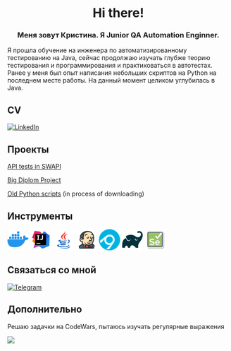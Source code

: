 <div id="header" align="center">
    <h1>Hi there!</h2>
    <h3>Меня зовут Кристина. Я Junior QA Automation Enginner.</h3>
</div>


Я прошла обучение на инженера по автоматизированному тестированию на Java, сейчас продолжаю изучать глубже теорию тестирования и программирования и практиковаться в автотестах.
Ранее у меня был опыт написания небольших скриптов на Python на последнем месте работы.
На данный момент целиком углубилась в Java.


## CV ##
<a href="https://www.linkedin.com/in/kristinatsvetkova1696/"> 
  <img src="https://img.shields.io/badge/LinkedIn-blue?style=plastic&logo=linkedin&logoColor=white" alt="LinkedIn"/>
</a>

## Проекты ##
[API tests in SWAPI](https://github.com/kristanya666/PetProject.git)

[Big Diplom Project](https://github.com/kristanya666/BigProject.git)

[Old Python scripts](https://github.com/kristanya666/PyScripts-21-22-.git) (in process of downloading)

## Инструменты ##

![](https://github.com/kristanya666/CV-QA-JAVA/blob/master/icons/docker.png)
![](https://github.com/kristanya666/CV-QA-JAVA/blob/master/icons/intellij-idea.png)
![](https://github.com/kristanya666/CV-QA-JAVA/blob/master/icons/java.png)
![](https://github.com/kristanya666/CV-QA-JAVA/blob/master/icons/jenkins.png)
![](https://github.com/kristanya666/CV-QA-JAVA/blob/master/icons/appveyor.png)
![](https://github.com/kristanya666/CV-QA-JAVA/blob/master/icons/gradle.png)
![](https://github.com/kristanya666/CV-QA-JAVA/blob/master/icons/icons8-selenium-48.png)

## Связаться со мной ##
<a href="https://t.me/creedance66"> 
  <img src="https://img.shields.io/badge/Telegram-blue?style=plastic&logo=telegram&logoColor=white" alt="Telegram"/>
</a>


## Дополнительно ##
Решаю задачки на CodeWars, пытаюсь изучать регулярные выражения    

![](https://www.codewars.com/users/kristanya666/badges/micro)
